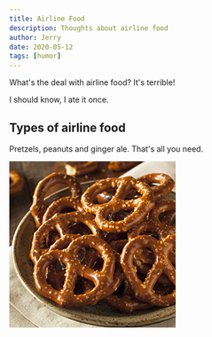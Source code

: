 ```yaml
---
title: Airline Food
description: Thoughts about airline food
author: Jerry
date: 2020-05-12
tags: [humor]
---
```


What's the deal with airline food? It's terrible!  

I should know, I ate it once.

## Types of airline food

Pretzels, peanuts and ginger ale. That's all you need.

![Pretzels](pretzels.jpg)